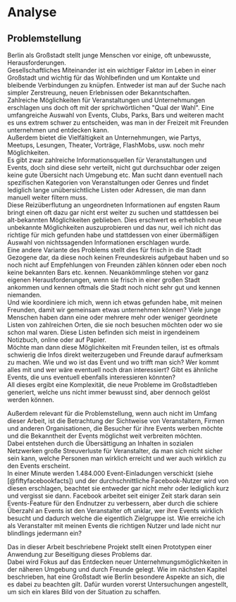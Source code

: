 # Analyse

## Problemstellung

Berlin als Großstadt stellt junge Menschen vor einige, oft unbewusste, Herausforderungen.  
Gesellschaftliches Miteinander ist ein wichtiger Faktor im Leben in einer Großstadt und wichtig für das Wohlbefinden und um Kontakte und bleibende Verbindungen zu knüpfen. Entweder ist man auf der Suche nach simpler Zerstreuung, neuen Erlebnissen oder Bekanntschaften.  
Zahlreiche Möglichkeiten für Veranstaltungen und Unternehmungen erschlagen uns doch oft mit der sprichwörtlichen "Qual der Wahl". Eine umfangreiche Auswahl von Events, Clubs, Parks, Bars und weiteren macht es uns extrem schwer zu entscheiden, was man in der Freizeit mit Freunden unternehmen und entdecken kann.  
Außerdem bietet die Vielfältigkeit an Unternehmungen, wie Partys, Meetups, Lesungen, Theater, Vorträge, FlashMobs, usw. noch mehr Möglichkeiten.  
Es gibt zwar zahlreiche Informationsquellen für Veranstaltungen und Events, doch sind diese sehr verteilt, nicht gut durchsuchbar oder zeigen keine gute Übersicht nach Umgebung etc. Man sucht dann eventuell nach spezifischen Kategorien von Veranstaltungen oder Genres und findet lediglich lange unübersichtliche Listen oder Adressen, die man dann manuell weiter filtern muss.  
Diese Reizüberflutung an ungeordneten Informationen auf engsten Raum bringt einen oft dazu gar nicht erst weiter zu suchen und stattdessen bei alt-bekannten Möglichkeiten geblieben. Dies erschwert es erheblich neue unbekannte Möglichkeiten auszuprobieren und das nur, weil ich nicht das richtige für mich gefunden habe und stattdessen von einer übermäßigen Auswahl von nichtssagenden Informationen erschlagen wurde.  
Eine andere Variante des Problems stellt dies für frisch in die Stadt Gezogene dar, da diese noch keinen Freundeskreis aufgebaut haben und so noch nicht auf Empfehlungen von Freunden zählen können oder eben noch keine bekannten Bars etc. kennen. Neuankömmlinge stehen vor ganz eigenen Herausforderungen, wenn sie frisch in einer großen Stadt ankommen und kennen oftmals die Stadt noch nicht sehr gut und kennen niemanden.  
Und wie koordiniere ich mich, wenn ich etwas gefunden habe, mit meinen Freunden, damit wir gemeinsam etwas unternehmen können? Viele junge Menschen haben dann eine oder mehrere mehr oder weniger geordnete Listen von zahlreichen Orten, die sie noch besuchen möchten oder wo sie schon mal waren. Diese Listen befinden sich meist in irgendeinem Notizbuch, online oder auf Papier.  
Möchte man dann diese Möglichkeiten mit Freunden teilen, ist es oftmals schwierig die Infos direkt weiterzugeben und Freunde darauf aufmerksam zu machen. Wie und wo ist das Event und wo trifft man sich? Wer kommt alles mit und wer wäre eventuell noch dran interessiert? Gibt es ähnliche Events, die uns eventuell ebenfalls interessieren könnten?  
All dieses ergibt eine Komplexität, die neue Probleme im Großstadtleben generiert, welche uns nicht immer bewusst sind, aber dennoch gelöst werden können.

Außerdem relevant für die Problemstellung, wenn auch nicht im Umfang dieser Arbeit, ist die Betrachtung der Sichtweise von Veranstaltern, Firmen und anderen Organisationen, die Besucher für ihre Events werben möchte und die Bekanntheit der Events möglichst weit verbreiten möchten.  
Dabei entstehen durch die Übersättigung an Inhalten in sozialen Netzwerken große Streuverluste für Veranstalter, da man sich nicht sicher sein kann, welche Personen man wirklich erreicht und wer auch wirklich zu den Events erscheint.  
In einer Minute werden 1.484.000 Event-Einladungen verschickt (siehe [@fiftyfacebookfacts]) und der durchschnittliche Facebook-Nutzer wird von diesen erschlagen, beachtet sie entweder gar nicht mehr oder lediglich kurz und vergisst sie dann. Facebook arbeitet seit einiger Zeit stark daran sein Events-Feature für den Endnutzer zu verbessern, aber durch die schiere Überzahl an Events ist den Veranstalter oft unklar, wer ihre Events wirklich besucht und dadurch welche die eigentlich Zielgruppe ist. Wie erreiche ich als Veranstalter mit meinen Events die richtigen Nutzer und lade nicht nur blindlings jedermann ein?

Das in dieser Arbeit beschriebene Projekt stellt einen Prototypen einer Anwendung zur Beseitigung dieses Problems dar.  
Dabei wird Fokus auf das Entdecken neuer Unternehmungsmöglichkeiten in der näheren Umgebung und durch Freunde gelegt. Wie im nächsten Kapitel beschrieben, hat eine Großstadt wie Berlin besondere Aspekte an sich, die es dabei zu beachten gilt. Dafür wurden vorerst Untersuchungen angestellt, um sich ein klares Bild von der Situation zu schaffen.  

